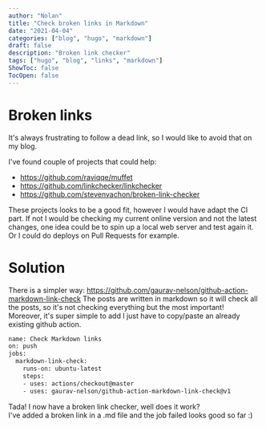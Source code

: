 ```yaml
---
author: "Nolan"
title: "Check broken links in Markdown"
date: "2021-04-04"
categories: ["blog", "hugo", "markdown"]
draft: false
description: "Broken link checker"
tags: ["hugo", "blog", "links", "markdown"]
ShowToc: false
TocOpen: false
---
```


# Broken links

It's always frustrating to follow a dead link, so I would like to avoid that on my blog.

I've found couple of projects that could help:
- https://github.com/raviqqe/muffet
- https://github.com/linkchecker/linkchecker
- https://github.com/stevenvachon/broken-link-checker

These projects looks to be a good fit, however I would have adapt the CI part.
If not I would be checking my current online version and not the latest changes, one idea could be to spin up a local web server and test again it. Or I could do deploys on Pull Requests for example.


# Solution

There is a simpler way: https://github.com/gaurav-nelson/github-action-markdown-link-check
The posts are written in markdown so it will check all the posts, so it's not checking everything but the most important!  
Moreover, it's super simple to add I just have to copy/paste an already existing github action.

```bash
name: Check Markdown links
on: push
jobs:
  markdown-link-check:
    runs-on: ubuntu-latest
    steps:
    - uses: actions/checkout@master
    - uses: gaurav-nelson/github-action-markdown-link-check@v1
```

Tada! I now have a broken link checker, well does it work?  
I've added a broken link in a .md file and the job failed looks good so far :)